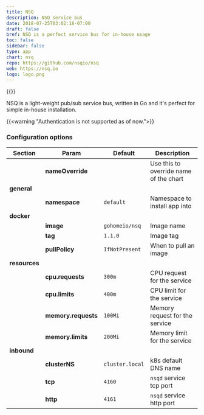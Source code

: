 ```yaml
---
title: NSQ
description: NSQ service bus
date: 2018-07-25T03:02:18-07:00
draft: false
bref: NSQ is a perfect service bus for in-house usage
toc: false
sidebar: false
type: app
chart: nsq
repo: https://github.com/nsqio/nsq
web: https://nsq.io
logo: logo.png
---
```

{{<app>}}

NSQ is a light-weight pub/sub service bus, written in Go and it's perfect for
simple in-house installation.

{{<warning "Authentication is not supported as of now.">}}

### Configuration options

| Section | Param | Default | Description |
|---------|-------|---------|-------------|
|| **nameOverride** || Use this to override name of the chart |
| **general** |
|| **namespace** | `default` | Namespace to install app into |
| **docker** |
|| **image** | `gohomeio/nsq` | Image name |
|| **tag** | `1.1.0` | Image tag |
|| **pullPolicy** | `IfNotPresent` | When to pull an image |
| **resources** |
|| **cpu.requests** | `300m` | CPU request for the service |
|| **cpu.limits** | `400m` | CPU limit for the service |
|| **memory.requests** | `100Mi` | Memory request for the service |
|| **memory.limits** | `200Mi` | Memory limit for the service |
| **inbound** |
|| **clusterNS** | `cluster.local` | k8s default DNS name |
|| **tcp** | `4160` | `nsqd` service tcp port |
|| **http** | `4161` | `nsqd` service http port |
